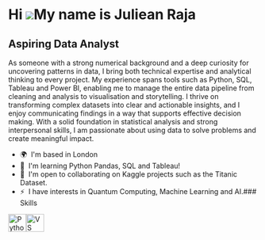Hi ![](https://user-images.githubusercontent.com/18350557/176309783-0785949b-9127-417c-8b55-ab5a4333674e.gif)My name is Juliean Raja
====================================================================================================================================

Aspiring Data Analyst
---------------------

As someone with a strong numerical background and a deep curiosity for uncovering patterns in data, I bring both technical expertise and analytical thinking to every project. My experience spans tools such as Python, SQL, Tableau and Power BI, enabling me to manage the entire data pipeline from cleaning and analysis to visualisation and storytelling. I thrive on transforming complex datasets into clear and actionable insights, and I enjoy communicating findings in a way that supports effective decision making. With a solid foundation in statistical analysis and strong interpersonal skills, I am passionate about using data to solve problems and create meaningful impact.

*   🌍  I'm based in London
*   🧠  I'm learning Python Pandas, SQL and Tableau!
*   🤝  I'm open to collaborating on Kaggle projects such as the Titanic Dataset.
*   ⚡  I have interests in Quantum Computing, Machine Learning and AI.### Skills 
<p align="left">
<a href="https://www.python.org/" target="_blank" rel="noreferrer"><img src="https://raw.githubusercontent.com/danielcranney/readme-generator/main/public/icons/skills/python-colored.svg" width="36" height="36" alt="Python" /></a><a href="https://code.visualstudio.com/" target="_blank" rel="noreferrer"><img src="https://raw.githubusercontent.com/danielcranney/readme-generator/main/public/icons/skills/visualstudiocode.svg" width="36" height="36" alt="VS Code" /></a>
                    </p>
                    
